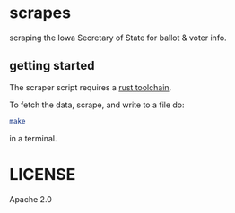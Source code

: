 # scrapes
scraping the Iowa Secretary of State for ballot & voter info.

## getting started
The scraper script requires a [rust
toolchain](https://www.rust-lang.org/tools/install).

To fetch the data, scrape, and write to a file do:

```bash
make
```

in a terminal.

# LICENSE
Apache 2.0

